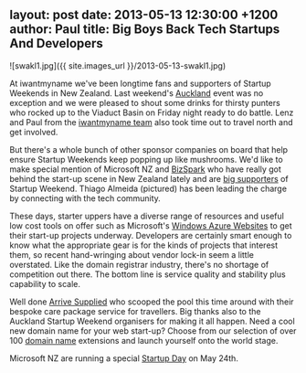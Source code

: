layout: post
date: 2013-05-13 12:30:00 +1200
author: Paul
title: Big Boys Back Tech Startups And Developers
----

![swakl1.jpg]({{ site.images_url }}/2013-05-13-swakl1.jpg)

At iwantmyname we've been longtime fans and supporters of Startup Weekends in New Zealand. Last weekend's [Auckland](http://auckland.startupweekend.org/) event was no exception and we were pleased to shout some drinks for thirsty punters who rocked up to the Viaduct Basin on Friday night ready to do battle. Lenz and Paul from the [iwantmyname team](https://iwantmyname.co.nz/about) also took time out to travel north and get involved.

But there's a whole bunch of other sponsor companies on board that help ensure Startup Weekends keep popping up like mushrooms. We'd like to make special mention of Microsoft NZ and [BizSpark](http://www.microsoft.com/bizspark/) who have really got behind the start-up scene in New Zealand lately and are [big supporters](http://auckland.startupweekend.org/2013/05/02/bizspark-auckland-startup-weekend/) of Startup Weekend. Thiago Almeida (pictured) has been leading the charge by connecting with the tech community. 

These days, starter uppers have a diverse range of resources and useful low cost tools on offer such as Microsoft's [Windows Azure Websites](https://iwantmyname.co.nz/services/developer/windows-azure-websites-custom-domain) to get their start-up projects underway. Developers are certainly smart enough to know what the appropriate gear is for the kinds of projects that interest them, so recent hand-wringing about vendor lock-in seem a little overstated. Like the domain registrar industry, there's no shortage of competition out there. The bottom line is service quality and stability plus capability to scale.

Well done [Arrive Supplied](http://archived.link/http://www.arrivesupplied.com/) who scooped the pool this time around with their bespoke care package service for travellers. Big thanks also to the Auckland Startup Weekend organisers for making it all happen. Need a cool new domain name for your web start-up? Choose from our selection of over 100 [domain name](https://iwantmyname.co.nz/domains) extensions and launch yourself onto the world stage.

Microsoft NZ are running a special [Startup Day](https://msevents.microsoft.com/cui/EventDetail.aspx?EventID=1032552664&culture=en-NZ) on May 24th.
